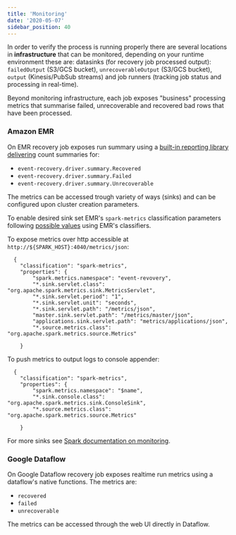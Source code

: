 ```yaml
---
title: 'Monitoring'
date: '2020-05-07'
sidebar_position: 40
---
```


In order to verify the process is running properly there are several locations in **infrastructure** that can be monitored, depending on your runtime environment these are: datasinks (for recovery job processed output): `failedOutput` (S3/GCS bucket), `unrecoverableOutput` (S3/GCS bucket), `output` (Kinesis/PubSub streams) and job runners (tracking job status and processing in real-time).

Beyond monitoring infrastructure, each job exposes "business" processing metrics that summarise failed, unrecoverable and recovered bad rows that have been processed.

### Amazon EMR

On EMR recovery job exposes run summary using a [built-in reporting library delivering](https://spark.apache.org/docs/latest/monitoring.html) count summaries for:

- `event-recovery.driver.summary.Recovered`
- `event-recovery.driver.summary.Failed`
- `event-recovery.driver.summary.Unrecoverable`

The metrics can be accessed trough variety of ways (sinks) and can be configured upon cluster creation parameters.

To enable desired sink set EMR's `spark-metrics` classification parameters following [possible values](https://github.com/apache/spark/blob/master/conf/metrics.properties.template) using EMR's classifiers.

To expose metrics over http accessible at `http://${SPARK_HOST}:4040/metrics/json`:

```
  {
    "classification": "spark-metrics",
    "properties": {
        "spark.metrics.namespace": "event-revovery",
        "*.sink.servlet.class": "org.apache.spark.metrics.sink.MetricsServlet",
        "*.sink.servlet.period": "1",
        "*.sink.servlet.unit": "seconds",
        "*.sink.servlet.path": "/metrics/json",
        "master.sink.servlet.path": "/metrics/master/json",
        "applications.sink.servlet.path": "metrics/applications/json",
        "*.source.metrics.class": "org.apache.spark.metrics.source.Metrics"

    }
```

To push metrics to output logs to console appender:

```
  {
    "classification": "spark-metrics",
    "properties": {
        "spark.metrics.namespace": "$name",
        "*.sink.console.class": "org.apache.spark.metrics.sink.ConsoleSink",
        "*.source.metrics.class": "org.apache.spark.metrics.source.Metrics"

    }
```

For more sinks see [Spark documentation on monitoring](https://spark.apache.org/docs/latest/monitoring.html).

### Google Dataflow

On Google Dataflow recovery job exposes realtime run metrics using a dataflow's native functions. The metrics are:

- `recovered`
- `failed`
- `unrecoverable`

The metrics can be accessed through the web UI directly in Dataflow.

